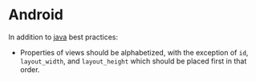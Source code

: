 Android
=======

In addition to [java](/java/README.md) best practices:

* Properties of views should be alphabetized, with the exception of `id`,
  `layout_width`, and `layout_height` which should be placed first in that
  order.
